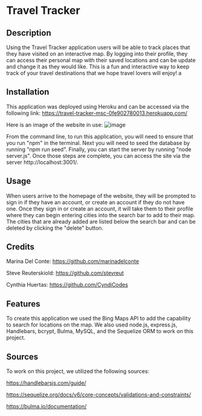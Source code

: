 # Travel Tracker

## Description

Using the Travel Tracker application users will be able to track places that they have visited on an interactive map. By logging into their profile, they can access their personal map with their saved locations and can be update and change it as they would like. This is a fun and interactive way to keep track of your travel destinations that we hope travel lovers will enjoy! a


## Installation
This application was deployed using Heroku and can be accessed via the following link:
https://travel-tracker-msc-0fe902780013.herokuapp.com/

Here is an image of the website in use:
![image](https://github.com/marinadelconte/Project-2/assets/137957098/8d49bd57-5338-4e9d-908c-2fd955f67008)


From the command line, to run this application, you will need to ensure that you run "npm" in the terminal. Next you will need to seed the database by running "npm run seed". Finally, you can start the server by running "node server.js". Once those steps are complete, you can access the site via the server http://localhost:3001/.

## Usage

When users arrive to the homepage of the website, they will be prompted to sign in if they have an account, or create an account if they do not have one. Once they sign in or create an account, it will take them to their profile where they can begin entering cities into the search bar to add to their map. The cities that are already added are listed below the search bar and can be deleted by clicking the "delete" button. 

## Credits

Marina Del Conte: https://github.com/marinadelconte

Steve Reuterskiold: https://github.com/stevreut

Cynthia Huertas: https://github.com/CyndiCodes


## Features

To create this application we used the Bing Maps API to add the capability to search for locations on the map. We also used node.js, express.js, Handlebars, bcrypt, Bulma, MySQL, and the Sequelize ORM to work on this project.

## Sources

To work on this project, we utilized the following sources:

https://handlebarsjs.com/guide/

https://sequelize.org/docs/v6/core-concepts/validations-and-constraints/

https://bulma.io/documentation/ 


